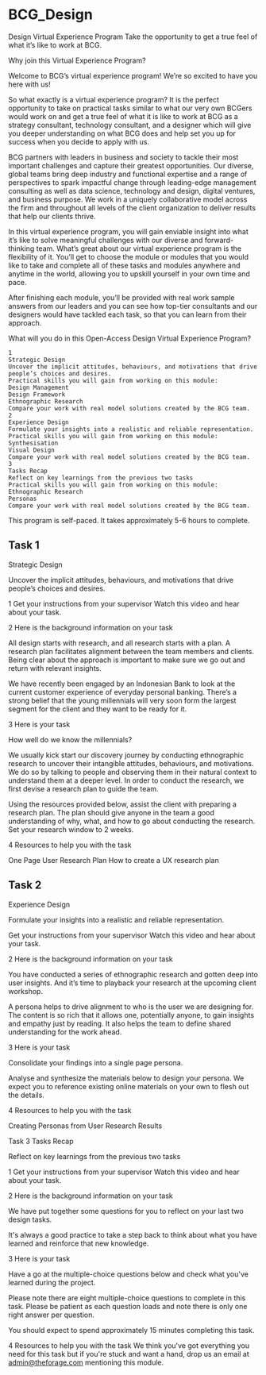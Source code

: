 # BCG_Design

 Design Virtual Experience Program
Take the opportunity to get a true feel of what it’s like to work at BCG. 


Why join this Virtual Experience Program?

Welcome to BCG’s virtual experience program! We’re so excited to have you here with us!

So what exactly is a virtual experience program? It is the perfect opportunity to take on practical tasks similar to what our very own BCGers would work on and get a true feel of what it is like to work at BCG as a strategy consultant, technology consultant, and a designer which will give you deeper understanding on what BCG does and help set you up for success when you decide to apply with us.

BCG partners with leaders in business and society to tackle their most important challenges and capture their greatest opportunities. Our diverse, global teams bring deep industry and functional expertise and a range of perspectives to spark impactful change through leading-edge management consulting as well as data science, technology and design, digital ventures, and business purpose. We work in a uniquely collaborative model across the firm and throughout all levels of the client organization to deliver results that help our clients thrive.

In this virtual experience program, you will gain enviable insight into what it’s like to solve meaningful challenges with our diverse and forward-thinking team. What’s great about our virtual experience program is the flexibility of it. You’ll get to choose the module or modules that you would like to take and complete all of these tasks and modules anywhere and anytime in the world, allowing you to upskill yourself in your own time and pace.

After finishing each module, you’ll be provided with real work sample answers from our leaders and you can see how top-tier consultants and our designers would have tackled each task, so that you can learn from their approach.



What will you do in this Open-Access Design Virtual Experience Program?

    1
    Strategic Design
    Uncover the implicit attitudes, behaviours, and motivations that drive people’s choices and desires.
    Practical skills you will gain from working on this module:
    Design Management
    Design Framework
    Ethnographic Research
    Compare your work with real model solutions created by the BCG team.
    2
    Experience Design
    Formulate your insights into a realistic and reliable representation.
    Practical skills you will gain from working on this module:
    Synthesisation
    Visual Design
    Compare your work with real model solutions created by the BCG team.
    3
    Tasks Recap
    Reflect on key learnings from the previous two tasks
    Practical skills you will gain from working on this module:
    Ethnographic Research
    Personas
    Compare your work with real model solutions created by the BCG team.

This program is self-paced. It takes approximately 5-6 hours to complete.


## Task 1
Strategic Design

Uncover the implicit attitudes, behaviours, and motivations that drive people’s choices and desires.

1
Get your instructions from your supervisor
Watch this video and hear about your task.

2
Here is the background information on your task

All design starts with research, and all research starts with a plan. A research plan facilitates alignment between the team members and clients. Being clear about the approach is important to make sure we go out and return with relevant insights. 

We have recently been engaged by an Indonesian Bank to look at the current customer experience of everyday personal banking. There’s a strong belief that the young millennials will very soon form the largest segment for the client and they want to be ready for it.

3
Here is your task

How well do we know the millennials?

We usually kick start our discovery journey by conducting ethnographic research to uncover their intangible attitudes, behaviours, and motivations. We do so by talking to people and observing them in their natural context to understand them at a deeper level. In order to conduct the research, we first devise a research plan to guide the team.

Using the resources provided below, assist the client with preparing a research plan. The plan should give anyone in the team a good understanding of why, what, and how to go about conducting the research. Set your research window to 2 weeks.

4
Resources to help you with the task

One Page User Research Plan
How to create a UX research plan


## Task 2
Experience Design

Formulate your insights into a realistic and reliable representation.

 Get your instructions from your supervisor
Watch this video and hear about your task.

2
Here is the background information on your task

You have conducted a series of ethnographic research and gotten deep into user insights. And it’s time to playback your research at the upcoming client workshop. 

A persona helps to drive alignment to who is the user we are designing for. The content is so rich that it allows one, potentially anyone, to gain insights and empathy just by reading. It also helps the team to define shared understanding for the work ahead.

3
Here is your task

Consolidate your findings into a single page persona.

Analyse and synthesize the materials below to design your persona. We expect you to reference existing online materials on your own to flesh out the details.

4
Resources to help you with the task

Creating Personas from User Research Results


Task 3
Tasks Recap

Reflect on key learnings from the previous two tasks

1
Get your instructions from your supervisor
Watch this video and hear about your task.

2
Here is the background information on your task

We have put together some questions for you to reflect on your last two design tasks.

It's always a good practice to take a step back to think about what you have learned and reinforce that new knowledge.

3
Here is your task

Have a go at the multiple-choice questions below and check what you've learned during the project. 

Please note there are eight multiple-choice questions to complete in this task. Please be patient as each question loads and note there is only one right answer per question.

You should expect to spend approximately 15 minutes completing this task. 

4
Resources to help you with the task
We think you've got everything you need for this task but if you're stuck and want a hand, drop us an email at admin@theforage.com mentioning this module.


